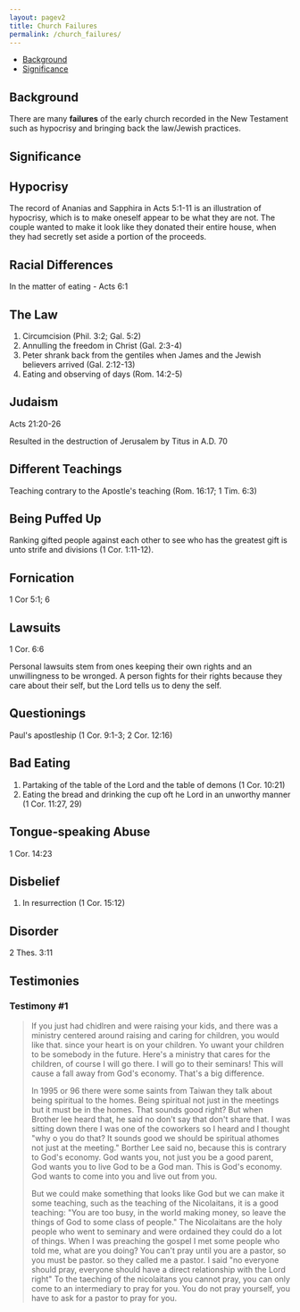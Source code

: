 ```yaml
---
layout: pagev2
title: Church Failures
permalink: /church_failures/
---
```

- [Background](#background)
- [Significance](#significance)

## Background

There are many **failures** of the early church recorded in the New Testament such as hypocrisy and bringing back the law/Jewish practices. 

## Significance

## Hypocrisy

The record of Ananias and Sapphira in Acts 5:1-11 is an illustration of hypocrisy, which is to make oneself appear to be what they are not. The couple wanted to make it look like they donated their entire house, when they had secretly set aside a portion of the proceeds. 

## Racial Differences

In the matter of eating - Acts 6:1

## The Law

1. Circumcision (Phil. 3:2; Gal. 5:2)
2. Annulling the freedom in Christ (Gal. 2:3-4)
3. Peter shrank back from the gentiles when James and the Jewish believers arrived (Gal. 2:12-13)
4. Eating and observing of days (Rom. 14:2-5)

## Judaism

Acts 21:20-26

Resulted in the destruction of Jerusalem by Titus in A.D. 70

## Different Teachings

Teaching contrary to the Apostle's teaching (Rom. 16:17;  1 Tim. 6:3)

## Being Puffed Up

Ranking gifted people against each other to see who has the greatest gift is unto strife and divisions (1 Cor. 1:11-12).

## Fornication

1 Cor 5:1; 6

## Lawsuits

1 Cor. 6:6

Personal lawsuits stem from ones keeping their own rights and an unwillingness to be wronged. A person fights for their rights because they care about their self, but the Lord tells us to deny the self.

## Questionings

Paul's apostleship (1 Cor. 9:1-3; 2 Cor. 12:16)

## Bad Eating

1. Partaking of the table of the Lord and the table of demons (1 Cor. 10:21)
2. Eating the bread and drinking the cup oft he Lord in an unworthy manner (1 Cor. 11:27, 29)
   
## Tongue-speaking Abuse

1 Cor. 14:23

## Disbelief

1. In resurrection (1 Cor. 15:12)

## Disorder

2 Thes. 3:11



## Testimonies

### Testimony #1

> If you just had chidlren and were raising your kids, and there was a ministry centered around raising and caring for children, you would like that. since your heart is on your children. Yo uwant your children to be somebody in the future. Here's a ministry that cares for the children, of course I will go there. I will go to their seminars! This will cause a fall away from God's economy. That's a big difference. 
>
> In 1995 or 96 there were some saints from Taiwan they talk about being spiritual to the homes. Being spiritual not just in the meetings but it must be in the homes. That sounds good right? But when Brother lee heard that, he said no don't say that don't share that. I was sitting down there I was one of the coworkers so I heard and I thought "why o you do that? It sounds good we should be spiritual athomes not just at the meeting." Borther Lee said no, because this is contrary to God's economy. God wants you, not just you be a good parent, God wants you to live God to be a God man. This is God's economy. God wants to come into you and live out from you. 
> 
> But we could make something that looks like God but we can make it some teaching, such as the teaching of the Nicolaitans, it is a good teaching: "You are too busy, in the world making money, so leave the things of God to some class of people." The Nicolaitans are the holy people who went to seminary and were ordained they could do a lot of things. When I was preaching the gospel I met some people who told me, what are you doing? You can't pray until you are a pastor, so you must be pastor. so they called me a pastor. I said "no everyone should pray, everyone should have a direct relationship with the Lord right" To the taeching of the nicolaitans you cannot pray, you can only come to an intermediary to pray for you. You do not pray yourself, you have to ask for a pastor to pray for you. 